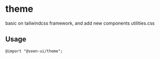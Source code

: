 # theme

basic on tailwindcss framework, and add new components utilities.css

## Usage

```
@import "@seen-ui/theme";
```

